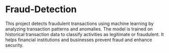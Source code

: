 # Fraud-Detection
This project detects fraudulent transactions using machine learning by analyzing transaction patterns and anomalies. The model is trained on historical transaction data to classify activities as legitimate or fraudulent. It helps financial institutions and businesses prevent fraud and enhance security.
